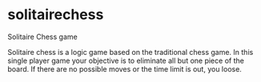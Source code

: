 # solitairechess
Solitaire Chess game

Solitaire chess is a logic game based on the traditional chess game. In this single player
game your objective is to eliminate all but one piece of the board. If there are no possible
moves or the time limit is out, you loose.
